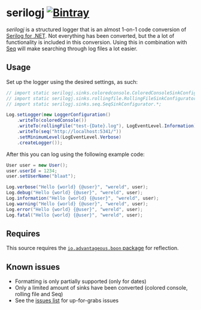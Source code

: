 # serilogj [![Bintray](https://img.shields.io/bintray/v/serilogj/serilogj/serilogj.svg)](https://bintray.com/serilogj/serilogj/serilogj)

_serilogj_ is a structured logger that is an almost 1-on-1 code conversion of [Serilog for .NET](https://serilog.net). Not everything has been converted, but the a lot of functionality is included in this conversion. Using this in combination with [Seq](https://getseq.net) will make searching through log files a lot easier.

## Usage

Set up the logger using the desired settings, as such:

```java
// import static serilogj.sinks.coloredconsole.ColoredConsoleSinkConfigurator.*;
// import static serilogj.sinks.rollingfile.RollingFileSinkConfigurator.*;
// import static serilogj.sinks.seq.SeqSinkConfigurator.*;

Log.setLogger(new LoggerConfiguration()
	.writeTo(coloredConsole())
	.writeTo(rollingFile("test-{Date}.log"), LogEventLevel.Information)
	.writeTo(seq("http://localhost:5341/"))
	.setMinimumLevel(LogEventLevel.Verbose)
	.createLogger());
```

After this you can log using the following example code:

```java
User user = new User();
user.userId = 1234;
user.setUserName("blaat");

Log.verbose("Hello {world} {@user}", "wereld", user);
Log.debug("Hello {world} {@user}", "wereld", user);
Log.information("Hello {world} {@user}", "wereld", user);
Log.warning("Hello {world} {@user}", "wereld", user);
Log.error("Hello {world} {@user}", "wereld", user);
Log.fatal("Hello {world} {@user}", "wereld", user);
```

## Requires

This source requires the [`io.advantageous.boon` package](https://mvnrepository.com/artifact/io.advantageous.boon) for reflection.

## Known issues

* Formatting is only partially supported (only for dates)
* Only a limited amount of sinks have been converted (colored console, rolling file and Seq)
* See the [issues list](https://github.com/80dB/serilogj/issues) for up-for-grabs issues
 
